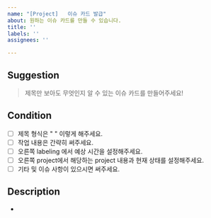 ```yaml
---
name: "[Project]   이슈 카드 발급"
about: 원하는 이슈 카드를 만들 수 있습니다.
title: ''
labels: ''
assignees: ''

---
```


## Suggestion
>  제목만 보아도 무엇인지 알 수 있는 이슈 카드를 만들어주세요!

## Condition
- [ ] 제목 형식은 " " 이렇게 해주세요.
- [ ] 작업 내용은 간략히 써주세요.
- [ ] 오른쪽 labeling 에서 예상 시간을 설정해주세요.
- [ ] 오른쪽 project에서 해당하는 project 내용과 현재 상태를 설정해주세요.
- [ ] 기타 및 이슈 사항이 있으시면 써주세요.

## Description
-
